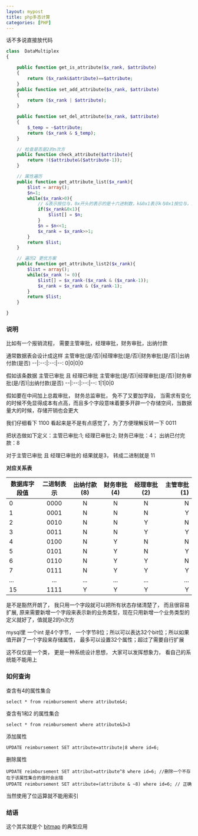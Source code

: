 ```yaml
---
layout: mypost
title: php多态计算
categories: [PHP]
---
```


话不多说直接放代码
````php
class  DataMultiplex
{

    public function get_is_attribute($x_rank, $attribute)
    {
        return ($x_rank&$attribute)==$attribute;
    }
    public function set_add_attribute($x_rank, $attribute)
    {
        return ($x_rank | $attribute);
    }

    public function set_del_attribute($x_rank, $attribute)
    {
        $_temp = ~$attribute;
        return ($x_rank & $_temp);
    }

    // 检查是否是2的n次方
    public function check_attribute($attribute){
        return !($attribute&($attribute-1));
    }

    // 属性遍历
    public function get_attribute_list($x_rank){
        $list = array();
		$n=1;
        while($x_rank>0){
            // &表示按位与，0x开头的表示的是十六进制数，k&0x1表示k与0x1按位与，其效果为取k的二进制中最右边的数字
			if($x_rank&0x1){ 
				$list[] = $n;
			}
			$n = $n<<1;
            $x_rank = $x_rank>>1;
        }
        return $list;
    }

    // 遍历2 更优方案
    public function get_attribute_list2($x_rank){
        $list = array();
        while($x_rank != 0){
            $list[] = $x_rank-($x_rank & ($x_rank-1));
            $x_rank = $x_rank & ($x_rank-1);
        }
        return $list;
    }

}
````

### 说明
比如有一个报销流程， 需要主管审批，经理审批，财务审批，出纳付款

通常数据表会设计成这样
主管审批(是/否)|经理审批(是/否)|财务审批(是/否)|出纳付款(是否)
--|:--:|:--:|--:
0|0|0|0


假如该条数据 主管已审批 且 经理已审批 
主管审批(是/否)|经理审批(是/否)|财务审批(是/否)|出纳付款(是否)
--|:--:|:--:|--:
1|1|0|0

假如要在中间加上总裁审批， 财务总监审批， 免不了又要加字段， 当需求有变化的时候不免显得成本有点高，而且多个字段意味着要多开辟一个存储空间，当数据量大的时候，存储开销也会更大

我们仔细看下
1100 看起来是不是有点感觉了，为了方便理解反转一下 0011

把状态做如下定义：主管已审批:1; 经理已审批:2;  财务已审批：4； 出纳已付完款：8

对于主管已审批 且 经理已审批的 结果就是3， 转成二进制就是 11

**对应关系表**

数据库字段值 | 二进制表示 | 出纳付款(8) | 财务审批(4) | 经理审批(2) | 主管审批(1)
--|:--:|:--:|:--:|:--:|--:
0|0000|N|N|N|N
1|0001|N|N|N|Y
2|0010|N|N|Y|N
3|0011|N|N|Y|Y
4|0100|N|Y|N|N
5|0101|N|Y|N|Y
6|0110|N|Y|Y|N
7|0111|N|Y|Y|Y
...|...|...|...|...|...
15|1111|Y|Y|Y|Y

是不是豁然开朗了， 我只用一个字段就可以把所有状态存储清楚了， 而且很容易扩展, 原来需要新增一个字段来表示新的业务类型，现在只用新增一个业务类型的定义就好了，值就是2的n次方

mysql里 一个int 是4个字节， 一个字节8位；所以可以表达32个bit位；所以如果值开辟了一个字段来存储属性， 最多可以设置32个属性；超过了需要自行扩展

这不仅仅是一个类， 更是一种系统设计思想， 大家可以发挥想象力， 看自己的系统能不能用上

### 如何查询

查含有4的属性集合
````
select * from reimbursement where attribute&4;
````

查含有1和2 的属性集合
````
select * from reimbursement where attribute&3=3
````

添加属性 
````
UPDATE reimbursement SET attribute=attribute|8 where id=6; 
````

删除属性
````
UPDATE reimbursement SET attribut=attribute^8 where id=6; //删除一个不存在于该属性集合的值时会出错
UPDATE reimbursement SET attribute=(attribute & ~8) where id=6; // 正确
````
当然使用了位运算就不能用索引

### 结语
这个其实就是个 [bitmap](https://yuyu888.github.io/posts/2020/12/28/bitmap%E5%8E%9F%E7%90%86.html) 的典型应用 
